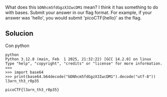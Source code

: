 What does this `bDNhcm5fdGgzX3IwcDM1` mean? I think it has something to do with bases.
Submit your answer in our flag format. For example, if your answer was 'hello', you would submit 'picoCTF{hello}' as the flag.

## Solucion
Con python
```
python
Python 3.12.8 (main, Feb  1 2025, 21:32:22) [GCC 14.2.0] on linux
Type "help", "copyright", "credits" or "license" for more information.
>>> 
>>> import base64
>>> print(base64.b64decode("bDNhcm5fdGgzX3IwcDM1").decode("utf-8"))
l3arn_th3_r0p35

picoCTF{l3arn_th3_r0p35}
```